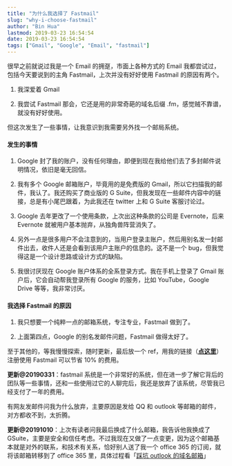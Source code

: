 ```yaml
---
title: "为什么我选择了 Fastmail"
slug: "why-i-choose-fastmail"
author: "Bin Hua"
lastmod: 2019-03-23 16:54:54
date: 2019-03-23 16:54:54
tags: ["Gmail", "Google", "Email", "fastmail"]
---
```


很早之前就说过我是一个 Email 的拥趸，市面上各种方式的 Email 我都尝试过，包括今天要说到的主角 Fastmail，上次并没有好好使用 Fastmail 的原因有两个。

1. 我深爱着 Gmail

2. 我尝试 Fastmail 那会，它还是用的非常奇葩的域名后缀 .fm，感觉贼不靠谱，就没有好好使用。

但这次发生了一些事情，让我意识到我需要另外找一个邮局系统。

#### 发生的事情

1. Google 封了我的账户，没有任何理由，即便到现在我给他们去了多封邮件说明情况，依旧是毫无回信。

2. 我有多个 Google 邮箱账户，毕竟用的是免费版的 Gmail，所以它扫描我的邮件，我认了。我还购买了商业版的 G Suite，但我发现在一些邮件内容中的链接，总是有小尾巴跟着，为此我还在 twitter 上和 G Suite 客服讨论过。

3. Google 去年更改了一个使用条款，上次出这种条款的公司是 Evernote，后来 Evernote 就被用户基本抛弃，从独角兽阵营消失了。

4. 另外一点是很多用户不会注意到的，当用户登录主账户，然后用别名发一封邮件出去，收件人还是会看到该用户主账户的信息的。这不是一个 bug，但我觉得这是一个设计思路或设计方式的缺陷。

5. 我很讨厌现在 Google 账户体系的全系登录方式。我在手机上登录了 Gmail 账户后，它会自动帮我登录所有 Google 的服务，比如 YouTube，Google Drive 等等，我非常讨厌。

#### 我选择 Fastmail 的原因

1. 我只想要一个纯粹一点的邮箱系统，专注专业，Fastmail 做到了。

2. 上面第四点，Google 的别名发邮件问题，Fastmail 做得太好了。

至于其他的，等我慢慢探索，随时更新，最后放一个 ref，用我的链接（[**点这里**](https://www.fastmail.com/?STKI=21172056)）注册使用 Fastmail 可以节省 10% 的费用。

**更新@20190331**：fastmail 系统是一个非常好的系统，但在进一步了解它背后的团队等一些事情，还和一些使用过它的人聊完后，我还是放弃了该系统，尽管我已经支付了一年的费用。

有网友发邮件问我为什么放弃，主要原因是发给 QQ 和 outlook 等邮箱的邮件，对方都收不到，太折腾。

**更新@20191010**：上次有读者问我最后换成了什么邮箱，我告诉他我换成了 GSuite，主要是安全和信任考虑。不过我现在又做了一点变更，因为这个邮箱基本就是对外的联系，和技术有关系，恰好别人送了我一个 office 365 的订阅，就将该邮箱转移到了 office 365 里，具体过程看「[踩坑 outlook 的域名邮箱](/outlook-premium-email-box/)」